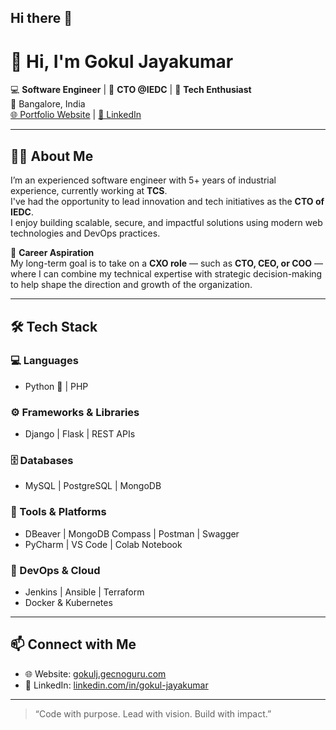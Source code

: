## Hi there 👋
# 👋 Hi, I'm Gokul Jayakumar

💻 **Software Engineer** | 🧠 **CTO @IEDC** | 🚀 **Tech Enthusiast**  
📍 Bangalore, India  
[🌐 Portfolio Website](https://gokulj.gecnoguru.com/) | [🔗 LinkedIn](http://www.linkedin.com/in/gokul-jayakumar)

---

## 🧑‍💼 About Me

I’m an experienced software engineer with 5+ years of industrial experience, currently working at **TCS**.  
I've had the opportunity to lead innovation and tech initiatives as the **CTO of IEDC**.  
I enjoy building scalable, secure, and impactful solutions using modern web technologies and DevOps practices.

🎯 **Career Aspiration**  
My long-term goal is to take on a **CXO role** — such as **CTO, CEO, or COO** — where I can combine my technical expertise with strategic decision-making to help shape the direction and growth of the organization.

---

## 🛠️ Tech Stack

### 💻 Languages
- Python 🐍 | PHP

### ⚙️ Frameworks & Libraries
- Django | Flask | REST APIs

### 🗄️ Databases
- MySQL | PostgreSQL | MongoDB

### 🧰 Tools & Platforms
- DBeaver | MongoDB Compass | Postman | Swagger  
- PyCharm | VS Code | Colab Notebook

### 🚀 DevOps & Cloud
- Jenkins | Ansible | Terraform  
- Docker & Kubernetes

---

## 📫 Connect with Me

- 🌐 Website: [gokulj.gecnoguru.com](https://gokulj.gecnoguru.com/)
- 💼 LinkedIn: [linkedin.com/in/gokul-jayakumar](http://www.linkedin.com/in/gokul-jayakumar)

---

> “Code with purpose. Lead with vision. Build with impact.”  

